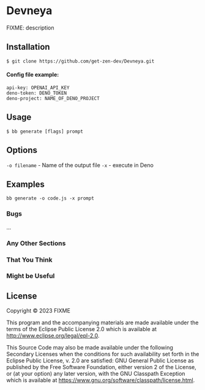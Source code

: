 # Devneya

FIXME: description

## Installation

```
$ git clone https://github.com/get-zen-dev/Devneya.git
```

#### Config file example:

```
api-key: OPENAI_API_KEY
deno-token: DENO_TOKEN
deno-project: NAME_OF_DENO_PROJECT
```

## Usage

```
$ bb generate [flags] prompt
```

## Options

`-o filename` - Name of the output file
`-x` - execute in Deno
 
## Examples
```
bb generate -o code.js -x prompt
```
### Bugs

...

### Any Other Sections
### That You Think
### Might be Useful

## License

Copyright © 2023 FIXME

This program and the accompanying materials are made available under the
terms of the Eclipse Public License 2.0 which is available at
http://www.eclipse.org/legal/epl-2.0.

This Source Code may also be made available under the following Secondary
Licenses when the conditions for such availability set forth in the Eclipse
Public License, v. 2.0 are satisfied: GNU General Public License as published by
the Free Software Foundation, either version 2 of the License, or (at your
option) any later version, with the GNU Classpath Exception which is available
at https://www.gnu.org/software/classpath/license.html.
